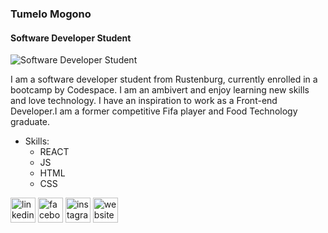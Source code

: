 ### Tumelo Mogono
#### Software Developer Student
![Software Developer Student](https://arturssmirnovs.github.io/github-profile-readme-generator/images/banner.png)

I am a software developer student from Rustenburg, currently enrolled in a bootcamp by Codespace. I am an ambivert and enjoy learning new skills and love technology. I have an inspiration to work as a Front-end Developer.I am a former competitive Fifa player and Food Technology graduate.

- Skills:
    * REACT
    * JS
    * HTML
    * CSS



[<img src='https://cdn.jsdelivr.net/npm/simple-icons@3.0.1/icons/linkedin.svg' alt='linkedin' height='40'>](https://www.linkedin.com/in/www.linkedin.com/in/tumelo-mogono/)  [<img src='https://cdn.jsdelivr.net/npm/simple-icons@3.0.1/icons/facebook.svg' alt='facebook' height='40'>](https://www.facebook.com/Tumelo-Mogono )  [<img src='https://cdn.jsdelivr.net/npm/simple-icons@3.0.1/icons/instagram.svg' alt='instagram' height='40'>](https://www.instagram.com/tmangamer360/)  [<img src='https://cdn.jsdelivr.net/npm/simple-icons@3.0.1/icons/icloud.svg' alt='website' height='40'>](https://my-portfolio-tumelo-mogono.netlify.app/)  

